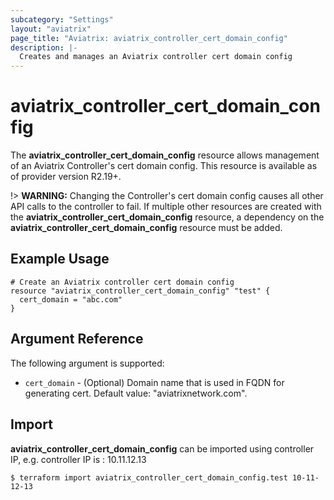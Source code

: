 ```yaml
---
subcategory: "Settings"
layout: "aviatrix"
page_title: "Aviatrix: aviatrix_controller_cert_domain_config"
description: |-
  Creates and manages an Aviatrix controller cert domain config
---
```


# aviatrix_controller_cert_domain_config

The **aviatrix_controller_cert_domain_config** resource allows management of an Aviatrix Controller's cert domain config. This resource is available as of provider version R2.19+.

!> **WARNING:** Changing the Controller's cert domain config causes all other API calls to the controller to fail. If multiple other resources are created with the **aviatrix_controller_cert_domain_config** resource, a dependency on the **aviatrix_controller_cert_domain_config** resource must be added.

## Example Usage

```hcl
# Create an Aviatrix controller cert domain config
resource "aviatrix_controller_cert_domain_config" "test" {
  cert_domain = "abc.com"
}
```


## Argument Reference

The following argument is supported:

* `cert_domain` - (Optional) Domain name that is used in FQDN for generating cert. Default value: "aviatrixnetwork.com".

## Import

**aviatrix_controller_cert_domain_config** can be imported using controller IP, e.g. controller IP is : 10.11.12.13

```
$ terraform import aviatrix_controller_cert_domain_config.test 10-11-12-13
```
